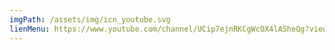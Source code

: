 ```yaml
---
imgPath: /assets/img/icn_youtube.svg
lienMenu: https://www.youtube.com/channel/UCip7ejnRKCgWcOX4lASheQg?view_as=subscriber
---
```

